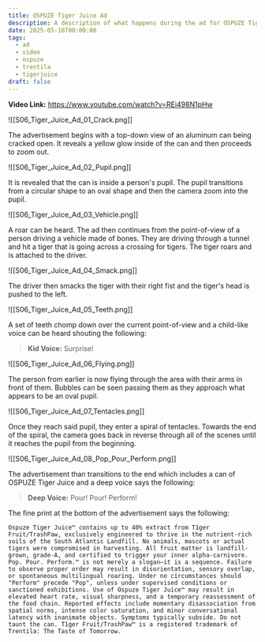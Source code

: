 ```yaml
---
title: OSPUZE Tiger Juice Ad
description: A description of what happens during the ad for OSPUZE Tiger Juice
date: 2025-05-16T00:00:00
tags:
  - ad
  - video
  - ospuze
  - trentila
  - tigerjuice
draft: false
---
```

**Video Link:** https://www.youtube.com/watch?v=REi498N1pHw

![[S06_Tiger_Juice_Ad_01_Crack.png]]

The advertisement begins with a top-down view of an aluminum can being cracked open. It reveals a yellow glow inside of the can and then proceeds to zoom out.

![[S06_Tiger_Juice_Ad_02_Pupil.png]]

It is revealed that the can is inside a person's pupil. The pupil transitions from a circular shape to an oval shape and then the camera zoom into the pupil.

![[S06_Tiger_Juice_Ad_03_Vehicle.png]]

A roar can be heard. The ad then continues from the point-of-view of a person driving a vehicle made of bones. They are driving through a tunnel and hit a tiger that is going across a crossing for tigers. The tiger roars and is attached to the driver.

![[S06_Tiger_Juice_Ad_04_Smack.png]]

The driver then smacks the tiger with their right fist and the tiger's head is pushed to the left.

![[S06_Tiger_Juice_Ad_05_Teeth.png]]

A set of teeth chomp down over the current point-of-view and a child-like voice can be heard shouting the following:

>**Kid Voice:** Surprise!

![[S06_Tiger_Juice_Ad_06_Flying.png]]

The person from earlier is now flying through the area with their arms in front of them. Bubbles can be seen passing them as they approach what appears to be an oval pupil.

![[S06_Tiger_Juice_Ad_07_Tentacles.png]]

Once they reach said pupil, they enter a spiral of tentacles. Towards the end of the spiral, the camera goes back in reverse through all of the scenes until it reaches the pupil from the beginning.

![[S06_Tiger_Juice_Ad_08_Pop_Pour_Perform.png]]

The advertisement than transitions to the end which includes a can of OSPUZE Tiger Juice and a deep voice says the following:

>**Deep Voice:** Pour! Pour! Perform!

The fine print at the bottom of the advertisement says the following:

```
Ospuze Tiger Juice™ contains up to 40% extract from T1ger Fruit/TrashPaw, exclusively engineered to thrive in the nutrient-rich soils of the South Atlantic Landfill. No animals, mascots or actual tigers were compromised in harvesting. All fruit matter is landfill-grown, grade-A, and certified to trigger your inner alpha-carnivore. Pop. Pour. Perform.­™ is not merely a slogan–it is a sequence. Failure to observe proper order may result in disorientation, sensory overlap, or spontaneous multilingual roaring. Under no circumstances should "Perform" precede "Pop", unless under supervised conditions or sanctioned exhibitions. Use of Ospuze Tiger Juice™ may result in elevated heart rate, visual sharpness, and a temporary reassessment of the food chain. Reported effects include momentary disassociation from spatial norms, intense color saturation, and minor conversational latency with inanimate objects. Symptoms typically subside. Do not taunt the can. T1ger Fruit/TrashPaw™ is a registered trademark of Trentila: The Taste of Tomorrow.
```